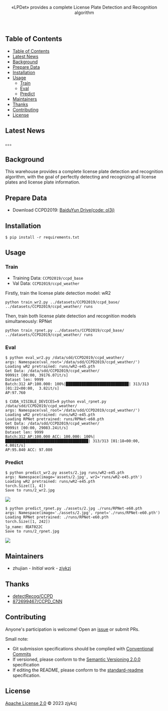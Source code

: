 <!-- <div align="right">
  Language:
    🇺🇸
  <a title="Chinese" href="./README.zh-CN.md">🇨🇳</a>
</div> -->

<div align="center"><a title="" href="https://github.com/zjykzj/LPDet"><img align="center" src="assets/icons/LPDet.svg" alt=""></a></div>

<p align="center">
  «LPDet» provides a complete License Plate Detection and Recognition algorithm
<br>
<br>
  <a href="https://github.com/RichardLitt/standard-readme"><img src="https://img.shields.io/badge/standard--readme-OK-green.svg?style=flat-square" alt=""></a>
  <a href="https://conventionalcommits.org"><img src="https://img.shields.io/badge/Conventional%20Commits-1.0.0-yellow.svg" alt=""></a>
  <a href="http://commitizen.github.io/cz-cli/"><img src="https://img.shields.io/badge/commitizen-friendly-brightgreen.svg" alt=""></a>
</p>

## Table of Contents

- [Table of Contents](#table-of-contents)
- [Latest News](#latest-news)
- [Background](#background)
- [Prepare Data](#prepare-data)
- [Installation](#installation)
- [Usage](#usage)
  - [Train](#train)
  - [Eval](#eval)
  - [Predict](#predict)
- [Maintainers](#maintainers)
- [Thanks](#thanks)
- [Contributing](#contributing)
- [License](#license)

## Latest News

。。。

## Background

This warehouse provides a complete license plate detection and recognition algorithm, with the goal of perfectly detecting and recognizing all license plates and license plate information.

## Prepare Data

* Download CCPD2019: [BaiduYun Drive(code: ol3j)](https://pan.baidu.com/share/init?surl=JSpc9BZXFlPkXxRK4qUCyw)

## Installation

```shell
$ pip install -r requirements.txt
```

## Usage

### Train

* Training Data: `CCPD2019/ccpd_base`
* Val Data: `CCPD2019/ccpd_weather`

Firstly, train the license plate detection model: wR2

```shell
python train_wr2.py ../datasets/CCPD2019/ccpd_base/ ../datasets/CCPD2019/ccpd_weather/ runs
```

Then, train both license plate detection and recognition models simultaneously: RPNet

```shell
python train_rpnet.py ../datasets/CCPD2019/ccpd_base/ ../datasets/CCPD2019/ccpd_weather/ runs
```

### Eval

```shell
$ python eval_wr2.py /data/sdd/CCPD2019/ccpd_weather/
args: Namespace(val_root='/data/sdd/CCPD2019/ccpd_weather/')
Loading wR2 pretrained: runs/wR2-e45.pth
Get Data: /data/sdd/CCPD2019/ccpd_weather/
9999it [00:00, 39176.07it/s]
Dataset len: 9999
Batch:312 AP:100.000: 100%|████████████████████████████| 313/313 [01:22<00:00,  3.82it/s]
AP:97.760
```

```shell
$ CUDA_VISIBLE_DEVICES=9 python eval_rpnet.py /data/sdd/CCPD2019/ccpd_weather/
args: Namespace(val_root='/data/sdd/CCPD2019/ccpd_weather/')
Loading wR2 pretrained: runs/wR2-e45.pth
Loading RPNet pretrained: runs/RPNet-e60.pth
Get Data: /data/sdd/CCPD2019/ccpd_weather/
9999it [00:00, 29083.24it/s]
Dataset len: 9999
Batch:312 AP:100.000 ACC: 100.000: 100%|█████████████████████████████████████| 313/313 [01:18<00:00,  4.00it/s]
AP:95.840 ACC: 97.080
```

### Predict

```shell
$ python predict_wr2.py assets/2.jpg runs/wR2-e45.pth 
args: Namespace(image='assets/2.jpg', wr2='runs/wR2-e45.pth')
Loading wR2 pretrained: runs/wR2-e45.pth
torch.Size([1, 4])
Save to runs/2_wr2.jpg
```

![](./assets/2_wr2.jpg)

```
$ python predict_rpnet.py ./assets/2.jpg ./runs/RPNet-e60.pth 
args: Namespace(image='./assets/2.jpg', rpnet='./runs/RPNet-e60.pth')
Loading RPNet pretrained: ./runs/RPNet-e60.pth
torch.Size([1, 242])
lp_name: 皖AT022C
Save to runs/2_rpnet.jpg
```

![](./assets/2_rpnet.jpg)

## Maintainers

* zhujian - *Initial work* - [zjykzj](https://github.com/zjykzj)

## Thanks

* [detectRecog/CCPD](https://github.com/detectRecog/CCPD)
* [872699467/CCPD_CNN](https://github.com/872699467/CCPD_CNN)

## Contributing

Anyone's participation is welcome! Open an [issue](https://github.com/zjykzj/LPDet/issues) or submit PRs.

Small note:

* Git submission specifications should be complied
  with [Conventional Commits](https://www.conventionalcommits.org/en/v1.0.0-beta.4/)
* If versioned, please conform to the [Semantic Versioning 2.0.0](https://semver.org) specification
* If editing the README, please conform to the [standard-readme](https://github.com/RichardLitt/standard-readme)
  specification.

## License

[Apache License 2.0](LICENSE) © 2023 zjykzj